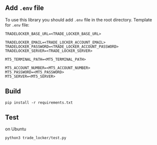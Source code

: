 ## Add `.env` file
To use this library you should add `.env` file in the root directory.
Template for `.env` file:
```
TRADELOCKER_BASE_URL=<TRADE_LOCKER_BASE_URL>

TRADELOCKER_EMAIL=<TRADE_LOCKER_ACCOUNT_EMAIL>
TRADELOCKER_PASSWORD=<TRADE_LOCKER_ACCOUNT_PASSWORD>
TRADELOCKER_SERVER=<TRADE_LOCKER_SERVER>

MT5_TERMINAL_PATH=<MT5_TERMINAL_PATH>

MT5_ACCOUNT_NUMBER=<MT5_ACCOUNT_NUMBER>
MT5_PASSWORD=<MT5_PASSWORD>
MT5_SERVER=<MT5_SERVER>
```
## Build
```
pip install -r requirements.txt 
```
## Test
on Ubuntu
```
python3 trade_locker/test.py
```
